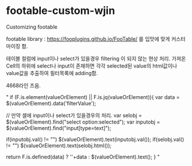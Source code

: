 # footable-custom-wjin
Customizing footable

footable library : https://fooplugins.github.io/FooTable/
를 입맛에 맞게 커스터마이징 함.


테이블 컬럼에 input이나 select가 있을경우 filtering 이 되지 않는 현상 처리.
가져온 Cell의 하위에 select나 input이 존재하면 각각 selected된 value의 
html값이나 value값을 추출하여 필터목록에 adding함.

4668라인 즈음.

"
if (F.is.element(valueOrElement) || F.is.jq(valueOrElement)){
  var data = $(valueOrElement).data('filterValue');

  // 만약 셀에 input이나 select가 있을경우의 처리.
  var selobj = $(valueOrElement).find("select option:selected");
  var inputobj = $(valueOrElement).find("input[type=text]");

  if(inputobj.val() != "") $(valueOrElement).text(inputobj.val());
  if(selobj.val() != "") $(valueOrElement).text(selobj.html());

  return F.is.defined(data) ? ''+data : $(valueOrElement).text();
}
"
